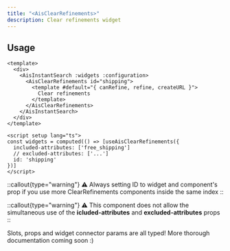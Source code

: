 ```yaml
---
title: "<AisClearRefinements>"
description: Clear refinements widget
---
```


## Usage

```vue [MySearchExperience.vue]
<template>
  <div>
    <AisInstantSearch :widgets :configuration>
      <AisClearRefinements id="shipping">
        <template #default="{ canRefine, refine, createURL }">
          Clear refinements
        </template>
      </AisClearRefinements>
    </AisInstantSearch>
  </div>
</template>

<script setup lang="ts">
const widgets = computed(() => [useAisClearRefinements({
  included-attributes: ['free_shipping']
  // excluded-attributes: ['...']
  id: 'shipping'
})]
</script>
```

::callout{type="warning"}
⚠️ Always setting ID to widget and component\'s prop if you use more ClearRefinements components inside the same index
::

::callout{type="warning"}
⚠️ This component does not allow the simultaneous use of the **icluded-attributes** and **excluded-attributes** props
::

Slots, props and widget connector params are all typed!
More thorough documentation coming soon :)
